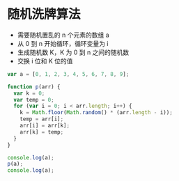 # 随机洗牌算法

- 需要随机置乱的 n 个元素的数组 a
- 从 0 到 n 开始循环，循环变量为 i
- 生成随机数 K，K 为 0 到 n 之间的随机数
- 交换 i 位和 K 位的值

```js
var a = [0, 1, 2, 3, 4, 5, 6, 7, 8, 9];

function p(arr) {
  var k = 0;
  var temp = 0;
  for (var i = 0; i < arr.length; i++) {
    k = Math.floor(Math.random() * (arr.length - i));
    temp = arr[i];
    arr[i] = arr[k];
    arr[k] = temp;
  }
}

console.log(a);
p(a);
console.log(a);
```
